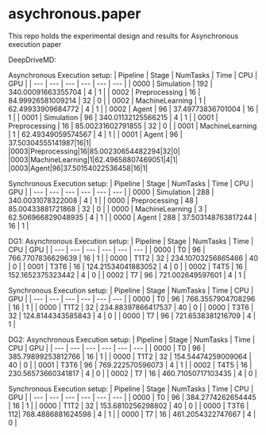 # asychronous.paper
This repo holds the experimental design and results for Asynchronous execution paper

DeepDriveMD:

Asynchronous Execution setup:
| Pipeline | Stage | NumTasks | Time | CPU | GPU |
| --- | --- | --- | --- | --- | --- |
| 0000 | Simulation | 192 | 340.00091663355704 | 4 | 1 |
| 0002 | Preprocessing | 16 | 84.99926581009214 | 32 | 0 |
| 0002 | MachineLearning | 1 | 62.49933909684772 | 4 | 1 |
| 0002 | Agent | 96 | 37.49773836701004 | 16 | 1 |
| 0001 | Simulation | 96 | 340.01132125566215 | 4 | 1 |
| 0001 | Preprocessing | 16 | 85.00231602791855 | 32 | 0 |
| 0001 | MachineLearning | 1 | 62.49349059574567 | 4 | 1 |
| 0001 | Agent | 96 | 37.50304555141987|16|1|
|0003|Preprocessing|16|85.00230654482294|32|0|
|0003|MachineLearning|1|62.49658807469051|4|1|
|0003|Agent|96|37.50154022536458|16|1|


Synchronous Execution setup:
| Pipeline | Stage | NumTasks | Time | CPU | GPU |
| --- | --- | --- | --- | --- | --- |
| 0000 | Simulation | 288 | 340.0031078322008 | 4 | 1 |
| 0000 | Preprocessing | 48 | 85.00433881721868 | 32 | 0 |
| 0000 | MachineLearning | 3 | 62.506966829048935 | 4 | 1 |
| 0000 | Agent | 288 | 37.503148763817244 | 16 | 1 |


DG1:
Asynchronous Execution setup:
| Pipeline | Stage | NumTasks | Time | CPU | GPU |
| --- | --- | --- | --- | --- | --- |
| 0000 | T0 | 96 | 766.7707836629639 | 16 | 1 |
| 0000 | T1T2 | 32 | 234.10703256865466 | 40 | 0 |
| 0001 | T3T6 | 16 | 124.21534041883052 | 4 | 0 |
| 0002 | T4T5 | 16 | 152.1652375323442 | 4 | 0 |
| 0002 | T7 | 96 | 721.002649597601 | 4 | 1 |


Synchronous Execution setup:
| Pipeline | Stage | NumTasks | Time | CPU | GPU |
| --- | --- | --- | --- | --- | --- |
| 0000 | T0 | 96 | 766.3557904708296 | 16 | 1 |
| 0000 | T1T2 | 32 | 234.88397866417537 | 40 | 0 |
| 0000 | T3T6 | 32 | 124.8144343585843 | 4 | 0 |
| 0000 | T7 | 96 | 721.6538381216709 | 4 | 1 |


DG2: 
Asynchronous Execution setup:
| Pipeline | Stage | NumTasks | Time | CPU | GPU |
| --- | --- | --- | --- | --- | --- |
| 0000 | T0 | 96 | 385.79899253812766 | 16 | 1 |
| 0000 | T1T2 | 32 | 154.54474259009064 | 40 | 0 |
| 0001 | T3T6 | 96 | 769.222570596073 | 4 | 1 |
| 0002 | T4T5 | 16 | 230.56573660341817 | 4 | 0 |
| 0002 | T7   | 16 | 460.71050717103435 | 4 | 0 |


Synchronous Execution setup:
| Pipeline | Stage | NumTasks | Time | CPU | GPU |
| --- | --- | --- | --- | --- | --- |
| 0000 | T0 | 96 | 384.2774262654445 | 16 | 1 |
| 0000 | T1T2 | 32 | 153.6810256298802 | 40 | 0 |
| 0000 | T3T6 | 112| 768.4886881624598 | 4  | 1 |
| 0000 | T7   | 16 | 461.2054322747667 | 4  | 0 |
